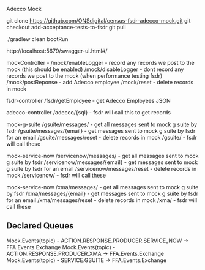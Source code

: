 Adecco Mock

git clone https://github.com/ONSdigital/census-fsdr-adecco-mock.git
git checkout add-acceptance-tests-to-fsdr
git pull

./gradlew clean bootRun

http://localhost:5679/swagger-ui.html#/

mockController - 
/mock/enableLogger - record any records we post to the mock (this should be enabled)
/mock/disableLogger - dont record any records we post to the mock (when performance testing fsdr)
/mock/postReponse - add Adecco employee
/mock/reset - delete records in mock

fsdr-controller
/fsdr/getEmployee - get Adecco Employees JSON

adecco-controller
/adecco/{sql} - fsdr will call this to get records

mock-g-suite
/gsuite/messages/ - get all messages sent to mock g suite by fsdr
/gsuite/messages/{email} - get messages sent to mock g suite by fsdr for an email
/gsuite/messages/reset - delete records in mock
/gsuite/<other ones> -  fsdr will call these

mock-service-now 
/servicenow/messages/ - get all messages sent to mock g suite by fsdr
/servicenow/messages/{email} - get messages sent to mock g suite by fsdr for an email
/servicenow/messages/reset - delete records in mock
/servicenow/<other ones> -  fsdr will call these

mock-service-now 
/xma/messages/ - get all messages sent to mock g suite by fsdr
/xma/messages/{email} - get messages sent to mock g suite by fsdr for an email
/xma/messages/reset - delete records in mock
/xma/<other ones> -  fsdr will call these



## Declared Queues

Mock.Events(topic) - ACTION.RESPONSE.PRODUCER.SERVICE_NOW -> FFA.Events.Exchange
Mock.Events(topic) - ACTION.RESPONSE.PRODUCER.XMA         -> FFA.Events.Exchange
Mock.Events(topic) - SERVICE.GSUITE                       -> FFA.Events.Exchange
